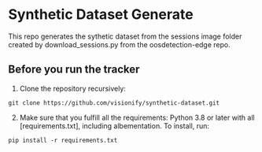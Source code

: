 # Synthetic Dataset Generate

This repo generates the sythetic dataset from the sessions image folder created by download_sessions.py from the oosdetection-edge repo.

## Before you run the tracker

1. Clone the repository recursively:

`git clone https://github.com/visionify/synthetic-dataset.git`

2. Make sure that you fulfill all the requirements: Python 3.8 or later with all [requirements.txt], including albementation. To install, run:

`pip install -r requirements.txt`

